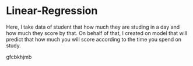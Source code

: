# Linear-Regression
Here, I take data of student that how much they are studing in a day and how much they score by that. On behalf of that, I created on model that will predict that how much you will score according to the time you spend on study. 

gfcbkhjmb
